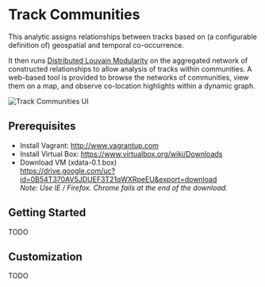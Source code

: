 Track Communities
===================
This analytic assigns relationships between tracks based on (a configurable definition of) geospatial and temporal co-occurrence.

It then runs [Distributed Louvain Modularity](http://sotera.github.io/distributed-louvain-modularity/) on the aggregated network of constructed relationships to allow analysis of tracks within communities.  A web-based tool is provided to browse the networks of communities, view them on a map, and observe co-location highlights within a dynamic graph.

![Track Communities UI](https://raw.githubusercontent.com/Sotera/track-communities/master/docs/track-communities-example.png)

## Prerequisites
*	Install Vagrant: http://www.vagrantup.com
*	Install Virtual Box: https://www.virtualbox.org/wiki/Downloads
*	Download VM (xdata-0.1.box) <br/>
  https://drive.google.com/uc?id=0B54T370AV5JDUEF3T21qWXRpeEU&export=download <br/>
  _Note: Use IE / Firefox. Chrome fails at the end of the download._

## Getting Started
TODO

## Customization
TODO

